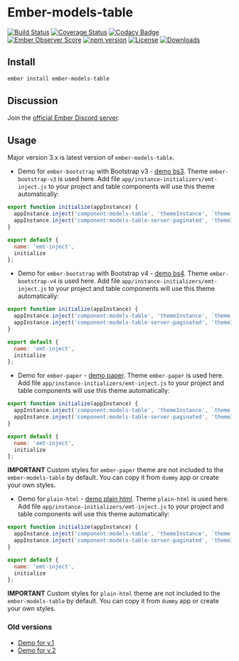 
# Ember-models-table

[![Build Status](https://travis-ci.org/onechiporenko/ember-models-table.svg?branch=master)](https://travis-ci.org/onechiporenko/ember-models-table)
[![Coverage Status](https://coveralls.io/repos/github/onechiporenko/ember-models-table/badge.svg?branch=master)](https://coveralls.io/github/onechiporenko/ember-models-table?branch=master)
[![Codacy Badge](https://www.codacy.com/project/badge/062ef689838e43dfa46eecd1f74f22af)](https://www.codacy.com/app/cv_github/ember-models-table)
[![Ember Observer Score](https://emberobserver.com/badges/ember-models-table.svg)](https://emberobserver.com/addons/ember-models-table)
[![npm version](https://badge.fury.io/js/ember-models-table.png)](http://badge.fury.io/js/ember-models-table)
[![License](http://img.shields.io/:license-mit-blue.svg)](http://doge.mit-license.org)
[![Downloads](http://img.shields.io/npm/dm/ember-models-table.svg)](https://www.npmjs.com/package/ember-models-table)

## Install

```bash
ember install ember-models-table
```

## Discussion

Join the [official Ember Discord server](https://discord.gg/zT3asNS).

## Usage

Major version 3.x is latest version of `ember-models-table`. 

* Demo for `ember-bootstrap` with Bootstrap v3 - [demo bs3](http://onechiporenko.github.io/ember-models-table/v.3/bs3). Theme `ember-bootstrap-v3` is used here. Add file `app/instance-initializers/emt-inject.js` to your project and table components will use this theme automatically:

```javascript
export function initialize(appInstance) {
  appInstance.inject('component:models-table', 'themeInstance', `theme:ember-bootstrap-v3`);
  appInstance.inject('component:models-table-server-paginated', 'themeInstance', `theme:ember-bootstrap-v3`);
}

export default {
  name: 'emt-inject',
  initialize
};
```

* Demo for `ember-bootstrap` with Bootstrap v4 - [demo bs4](http://onechiporenko.github.io/ember-models-table/v.3/bs4). Theme `ember-bootstrap-v4` is used here. Add file `app/instance-initializers/emt-inject.js` to your project and table components will use this theme automatically:

```javascript
export function initialize(appInstance) {
  appInstance.inject('component:models-table', 'themeInstance', `theme:ember-bootstrap-v4`);
  appInstance.inject('component:models-table-server-paginated', 'themeInstance', `theme:ember-bootstrap-v4`);
}

export default {
  name: 'emt-inject',
  initialize
};
```

* Demo for `ember-paper` - [demo paper](http://onechiporenko.github.io/ember-models-table/v.3/paper). Theme `ember-paper` is used here. Add file `app/instance-initializers/emt-inject.js` to your project and table components will use this theme automatically:

```javascript
export function initialize(appInstance) {
  appInstance.inject('component:models-table', 'themeInstance', `theme:ember-paper`);
  appInstance.inject('component:models-table-server-paginated', 'themeInstance', `theme:ember-paper`);
}

export default {
  name: 'emt-inject',
  initialize
};
```

**IMPORTANT** Custom styles for `ember-paper` theme are not included to the `ember-models-table` by default. You can copy it from `dummy` app or create your own styles.

* Demo for `plain-html` - [demo plain html](http://onechiporenko.github.io/ember-models-table/v.3/plain-html). Theme `plain-html` is used here. Add file `app/instance-initializers/emt-inject.js` to your project and table components will use this theme automatically:

```javascript
export function initialize(appInstance) {
  appInstance.inject('component:models-table', 'themeInstance', `theme:plain-html`);
  appInstance.inject('component:models-table-server-paginated', 'themeInstance', `theme:plain-html`);
}

export default {
  name: 'emt-inject',
  initialize
};
```

**IMPORTANT** Custom styles for `plain-html` theme are not included to the `ember-models-table` by default. You can copy it from `dummy` app or create your own styles.

### Old versions

* [Demo for v.1](http://onechiporenko.github.io/ember-models-table/v.1/)
* [Demo for v.2](http://onechiporenko.github.io/ember-models-table/v.2/)

